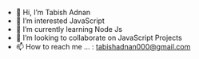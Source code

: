 - 👋 Hi, I’m Tabish Adnan
- 👀 I’m interested JavaScript
- 🌱 I’m currently learning Node Js
- 💞️ I’m looking to collaborate on JavaScript Projects
- 📫 How to reach me ... : tabishadnan000@gmail.com

<!---
tabishadnan/tabishadnan is a ✨ special ✨ repository because its `README.md` (this file) appears on your GitHub profile.
You can click the Preview link to take a look at your changes.
--->
